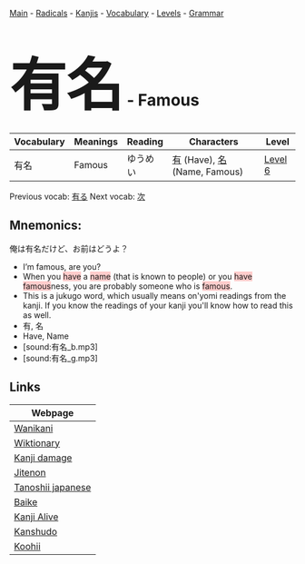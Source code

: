 <style> bigfont {font-size: 100px}</style>
[Main](../README.md) -
[Radicals](../radicals.md) -
[Kanjis](../kanjis.md) -
[Vocabulary](../vocabulary.md) -
[Levels](../levels.md) -
[Grammar](../grammar.md)
# <bigfont> 有名</bigfont> - Famous 

| Vocabulary | Meanings | Reading | Characters | Level |
| --- | --- | --- | --- | --- |
| 有名 | Famous | ゆうめい |  [有](../kanjis/有.md) (Have), [名](../kanjis/名.md) (Name, Famous) | [Level 6](../levels/wk_level6.md) |

Previous vocab: [有る](有る.md) Next vocab: [次](次.md) 

## Mnemonics:
俺は有名だけど、お前はどうよ？
* I’m famous, are you?
* When you <span style="background-color:#ffcccb"> have</span> a <span style="background-color:#ffcccb"> name</span> (that is known to people) or you <span style="background-color:#ffcccb"> have</span> <span style="background-color:#ffcccb"> famous</span>ness, you are probably someone who is <span style="background-color:#ffcccb"> famous</span>.
* This is a jukugo word, which usually means on'yomi readings from the kanji. If you know the readings of your kanji you'll know how to read this as well.
* 有, 名
* Have, Name
* [sound:有名_b.mp3]
* [sound:有名_g.mp3]


## Links 

| Webpage |
| --- |
| [Wanikani          ](https://www.wanikani.com/kanji/有名) |
| [Wiktionary        ](https://en.wiktionary.org/wiki/有名) |
| [Kanji damage      ](http://www.kanjidamage.com/kanji/search?utf8=✓&q=有名) |
| [Jitenon           ](https://jitenon.com/kanji/有名) |
| [Tanoshii japanese ](https://www.tanoshiijapanese.com/dictionary/kanji.cfm?k=有名) |
| [Baike             ](https://baike.baidu.com/item/有名) |
| [Kanji Alive       ](https://app.kanjialive.com/有名) |
| [Kanshudo          ](https://www.kanshudo.com/searchmn?q=有名) |
| [Koohii            ](https://kanji.koohii.com/study/kanji/有名) |
